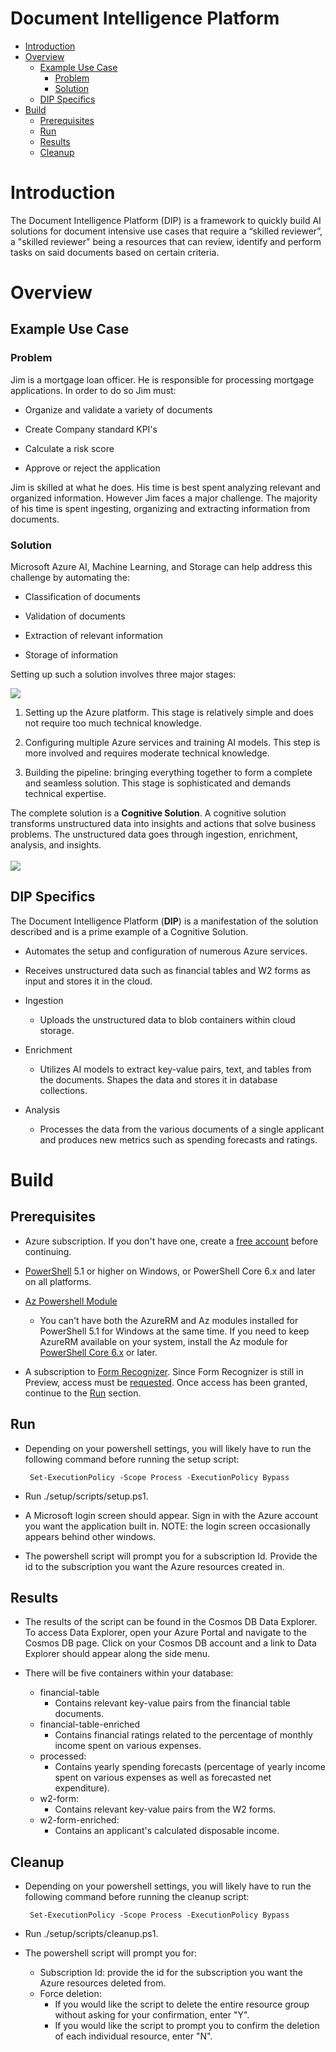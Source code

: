 # Document Intelligence Platform

* [Introduction](#introduction)
* [Overview](#overview)
  * [Example Use Case](#example-use-case)
    * [Problem](#problem)
    * [Solution](#solution)
  * [DIP Specifics](#dip-specifics)
* [Build](#build)
  * [Prerequisites](#prerequisites)
  * [Run](#run)
  * [Results](#results)
  * [Cleanup](#cleanup)

# Introduction 

The Document Intelligence Platform  (DIP) is a framework to quickly build AI solutions for document intensive use cases that require a “skilled reviewer”, a "skilled reviewer" being a resources that can review, identify and perform tasks on said documents based on certain criteria.

# Overview

## Example Use Case

### Problem

Jim is a mortgage loan officer. He is responsible for processing mortgage applications.
In order to do so Jim must:

* Organize and validate a variety of documents

* Create Company standard KPI's

* Calculate a risk score

* Approve or reject the application

Jim is skilled at what he does. His time is best spent analyzing relevant and organized information. However Jim faces a major challenge. The majority of his time is spent ingesting, organizing and extracting information from documents.

### Solution

Microsoft Azure AI, Machine Learning, and Storage can help address this challenge by automating the:

* Classification of documents

* Validation of documents

* Extraction of relevant information

* Storage of information

Setting up such a solution involves three major stages:

![](https://imgur.com/AqNgzbz.png)

1. Setting up the Azure platform. This stage is relatively simple and does not require too much technical knowledge.

2. Configuring multiple Azure services and training AI models. This step is more involved and requires moderate technical knowledge.

3. Building the pipeline: bringing everything together to form a complete and seamless solution. This stage is sophisticated and demands technical expertise.

The complete solution is a **Cognitive Solution**. A cognitive solution transforms unstructured data into insights and actions that solve business problems. The unstructured data goes through ingestion, enrichment, analysis, and insights.
<br>  
![](https://imgur.com/UIcGJTa.png)
<br>


## DIP Specifics

The Document Intelligence Platform (**DIP**) is a manifestation of the solution described and is a prime example of a Cognitive Solution.

* Automates the setup and configuration of numerous Azure services.

* Receives unstructured data such as financial tables and W2 forms as input and stores it in the cloud.

* Ingestion
  * Uploads the unstructured data to blob containers within cloud storage.
* Enrichment
  * Utilizes AI models to extract key-value pairs, text, and tables from the documents. Shapes the data and stores it in database collections.
* Analysis
  * Processes the data from the various documents of a single applicant and produces new metrics such as spending forecasts and ratings.

# Build

## Prerequisites

* Azure subscription. If you don't have one, create a [free account](https://azure.microsoft.com/en-us/free/?WT.mc_id=A261C142F) before continuing.

* [PowerShell](https://docs.microsoft.com/en-us/powershell/scripting/install/installing-powershell?view=powershell-6) 5.1 or higher on Windows, or PowerShell Core 6.x and later on all platforms.

* [Az Powershell Module](https://docs.microsoft.com/en-us/powershell/azure/install-az-ps?view=azps-2.4.0)
  * You can't have both the AzureRM and Az modules installed for PowerShell 5.1 for Windows at the same time. If you need to keep AzureRM available on your system, install the Az module for [PowerShell Core 6.x](https://docs.microsoft.com/en-us/powershell/scripting/install/installing-powershell-core-on-windows?view=powershell-6) or later.

* A subscription to [Form Recognizer](https://azure.microsoft.com/en-us/services/cognitive-services/form-recognizer/). Since Form Recognizer is still in Preview, access must be [requested](https://forms.office.com/Pages/ResponsePage.aspx?id=v4j5cvGGr0GRqy180BHbRyj5DlT4gqZKgEsfbkRQK5xUMjZVRU02S1k4RUdLWjdKUkNRQVRRTDg1NC4u). Once access has been granted, continue to the [Run](#run) section.

## Run

* Depending on your powershell settings, you will likely have to run the following command before running the setup script:

       Set-ExecutionPolicy -Scope Process -ExecutionPolicy Bypass

* Run ./setup/scripts/setup.ps1.

* A Microsoft login screen should appear. Sign in with the Azure account you want the application built in. NOTE: the login screen occasionally appears behind other windows.
  
* The powershell script will prompt you for a subscription Id. Provide the id to the subscription you want the Azure resources created in.

## Results

* The results of the script can be found in the Cosmos DB Data Explorer. To access Data Explorer, open your Azure Portal and navigate to the Cosmos DB page. Click on your Cosmos DB account and a link to Data Explorer should appear along the side menu.

* There will be five containers within your database:
  * financial-table
    * Contains relevant key-value pairs from the financial table documents.
  * financial-table-enriched
    * Contains financial ratings related to the percentage of monthly income spent on various expenses.
  * processed:
    * Contains yearly spending forecasts (percentage of yearly income spent on various expenses as well as forecasted net expenditure).
  * w2-form:
    * Contains relevant key-value pairs from the W2 forms.
  * w2-form-enriched:
    * Contains an applicant's calculated disposable income.


## Cleanup

* Depending on your powershell settings, you will likely have to run the following command before running the cleanup script:

       Set-ExecutionPolicy -Scope Process -ExecutionPolicy Bypass

* Run ./setup/scripts/cleanup.ps1.

* The powershell script will prompt you for:
  * Subscription Id: provide the id for the subscription you want the Azure resources deleted from.  
  * Force deletion:
    * If you would like the script to delete the entire resource group without asking for your confirmation, enter "Y".
    * If you would like the script to prompt you to confirm the deletion of each individual resource, enter "N".

